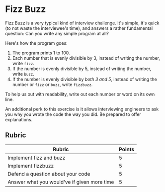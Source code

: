 # Fizz Buzz

Fizz Buzz is a very typical kind of interview challenge. It's simple, it's quick
(to not waste the interviewee's time), and answers a rather fundamental
question: Can you write any simple program at all?

Here's how the program goes:

1. The program prints 1 to 100.
2. Each number that is evenly divisible by 3, instead of writing the number,
   write `fizz`.
3. If the number is evenly divisible by 5, instead of writing the number, write
   `buzz`.
4. If the number is evenly divisible by _both 3 and 5_, instead of writing the
   number or `fizz` or `buzz`, write `fizzbuzz`.

To help us out with readability, write out each number or word on its own line.

An additional perk to this exercise is it allows interviewing engineers to ask
you why you wrote the code the way you did. Be prepared to offer explanations.

## Rubric

| Rubric                                      | Points |
|---------------------------------------------|--------|
| Implement fizz and buzz                     | 5      |
| Implement fizzbuzz                          | 5      |
| Defend a question about your code           | 5      |
| Answer what you would've if given more time | 5      |
